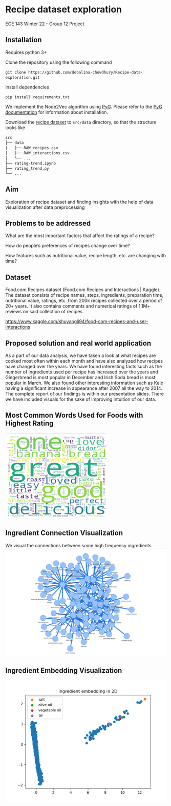 # Recipe dataset exploration 

ECE 143 Winter 22 - Group 12 Project

## Installation

Requires python 3+

Clone the repository using the following command
```
git clone https://github.com/debalina-chowdhury/Recipe-data-exploration.git
```

Install dependencies
```
pip install requirements.txt
```

We implement the Node2Vec algorithm using [PyG](https://github.com/pyg-team/pytorch_geometric). Please refer to
the [PyG documentation](https://pytorch-geometric.readthedocs.io/en/latest/notes/installation.html) for information about installation.

Download the [recipe dataset](https://www.kaggle.com/shuyangli94/food-com-recipes-and-user-interactions) to `src/data` directory, so that the structure looks like
```
src
├── data
│   ├── RAW_recipes.csv
│   ├── RAW_interactions.csv
│   └── ...
├── rating-trend.ipynb
├── rating_trend.py
└── ...
```

## Aim
Exploration of recipe dataset and finding insights with the help of data visualization after data preprocessing

## Problems to be addressed
What are the most important factors that affect the ratings of a recipe?

How do people’s preferences of recipes change over time?

How features such as nutritional value, recipe length, etc. are changing with time?

## Dataset
Food.com Recipes dataset (Food.com Recipes and Interactions | Kaggle). The dataset consists of recipe names, steps, ingredients, preparation time, nutritional value, ratings, etc. from 200k recipes collected over a period of 20+ years. It also contains comments and numerical ratings of 1.1M+ reviews on said collection of recipes.

https://www.kaggle.com/shuyangli94/food-com-recipes-and-user-interactions


## Proposed solution and real world application
As a part of our data analysis, we have taken a look at what recipes are cooked most often within each month and have also analyzed how recipes have changed over the years. We have found interesting facts such as the number of ingredients used per recipe has increased over the years and Gingerbread is most popular in December and Irish Soda bread is most popular in March. We also found other interesting information such as Kale having a significant increase in appearance after 2007 all the way to 2014. The complete report of our findings is within our presentation slides. There we have included visuals for the sake of improving intuition of our data.

## Most Common Words Used for Foods with Highest Rating

![plot](src/highest_rating_recipes_wordcloud.png)

## Ingredient Connection Visualization
We visual the connections between some high frequency ingredients.
![ing](src/ingredient_connections.png)

## Ingredient Embedding Visualization

![plot](src/ingredient_embedding_2d.png)
